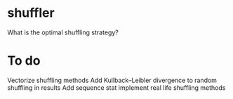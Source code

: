 # shuffler
What is the optimal shuffling strategy?

# To do

Vectorize shuffling methods
Add Kullback–Leibler divergence to random shuffling in results
Add sequence stat
implement real life shuffling methods